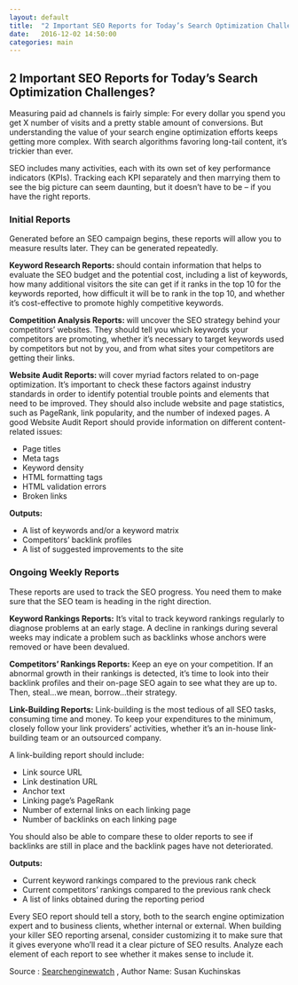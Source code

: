 ```yaml
---
layout: default
title:  "2 Important SEO Reports for Today’s Search Optimization Challenges?"
date:   2016-12-02 14:50:00
categories: main
---
```


<h2>2 Important SEO Reports for Today’s Search Optimization Challenges?</h2>


Measuring paid ad channels is fairly simple: For every dollar you spend you get X number of visits and a pretty stable amount of conversions. But understanding the value of your search engine optimization efforts keeps getting more complex. With search algorithms favoring long-tail content, it’s trickier than ever.

SEO includes many activities, each with its own set of key performance indicators (KPIs). Tracking each KPI separately and then marrying them to see the big picture can seem daunting, but it doesn’t have to be – if you have the right reports.


<h3>Initial Reports</h3>

Generated before an SEO campaign begins, these reports will allow you to measure results later. They can be generated repeatedly.


<strong> Keyword Research Reports: </strong> should contain information that helps to evaluate the SEO budget and the potential cost, including a list of keywords, how many additional visitors the site can get if it ranks in the top 10 for the keywords reported, how difficult it will be to rank in the top 10, and whether it’s cost-effective to promote highly competitive keywords.


<strong> Competition Analysis Reports: </strong> will uncover the SEO strategy behind your competitors’ websites. They should tell you which keywords your competitors are promoting, whether it’s necessary to target keywords used by competitors but not by you, and from what sites your competitors are getting their links.


<strong> Website Audit Reports: </strong> will cover myriad factors related to on-page optimization. It’s important to check these factors against industry standards in order to identify potential trouble points and elements that need to be improved. They should also include website and page statistics, such as PageRank, link popularity, and the number of indexed pages. A good Website Audit Report should provide information on different content-related issues:


<ul>
	<li>Page titles</li>
	<li>Meta tags</li>
	<li>Keyword density</li>
	<li>HTML formatting tags</li>
	<li>HTML validation errors</li>
	<li>Broken links</li>
</ul>


<strong>Outputs:</strong>


<ul>
	<li>A list of keywords and/or a keyword matrix</li>
	<li>Competitors’ backlink profiles</li>
	<li>A list of suggested improvements to the site</li>
</ul>


<h3>Ongoing Weekly Reports</h3>

These reports are used to track the SEO progress. You need them to make sure that the SEO team is heading in the right direction.

<strong>Keyword Rankings Reports:</strong> It’s vital to track keyword rankings regularly to diagnose problems at an early stage. A decline in rankings during several weeks may indicate a problem such as backlinks whose anchors were removed or have been devalued.

<strong>Competitors’ Rankings Reports:</strong> Keep an eye on your competition. If an abnormal growth in their rankings is detected, it’s time to look into their backlink profiles and their on-page SEO again to see what they are up to. Then, steal…we mean, borrow…their strategy.

<strong>Link-Building Reports:</strong> Link-building is the most tedious of all SEO tasks, consuming time and money. To keep your expenditures to the minimum, closely follow your link providers’ activities, whether it’s an in-house link-building team or an outsourced company.

A link-building report should include:

<ul>
	<li>Link source URL</li>
	<li>Link destination URL</li>
	<li>Anchor text</li>
	<li>Linking page’s PageRank</li>
	<li>Number of external links on each linking page</li>
	<li>Number of backlinks on each linking page</li>
</ul>

You should also be able to compare these to older reports to see if backlinks are still in place and the backlink pages have not deteriorated.

<strong>Outputs:</strong>

<ul>
	<li>Current keyword rankings compared to the previous rank check</li>
	<li>Current competitors’ rankings compared to the previous rank check</li>
	<li>A list of links obtained during the reporting period</li>
</ul>



Every SEO report should tell a story, both to the search engine optimization expert and to business clients, whether internal or external. When building your killer SEO reporting arsenal, consider customizing it to make sure that it gives everyone who’ll read it a clear picture of SEO results. Analyze each element of each report to see whether it makes sense to include it. 



 
Source : <a href="https://searchenginewatch.com/sew/how-to/2399248/the-7-must-have-seo-reports-to-meet-todays-search-optimization-challenges" target="_blank">Searchenginewatch</a>	
,  <span>Author Name: Susan Kuchinskas</span>
